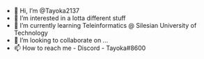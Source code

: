 - 👋 Hi, I’m @Tayoka2137
- 👀 I’m interested in a lotta different stuff
- 🌱 I’m currently learning Teleinformatics @ Silesian University of Technology
- 💞️ I’m looking to collaborate on ...
- 📫 How to reach me - Discord - Tayoka#8600
